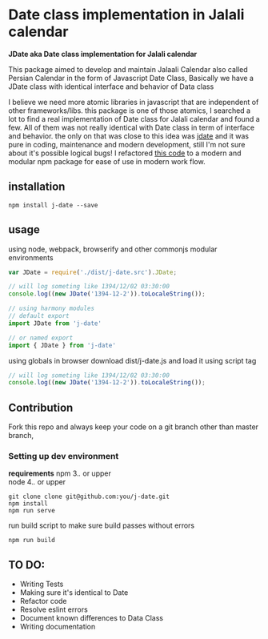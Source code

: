 # Date class implementation in Jalali calendar

**JDate aka Date class implementation for Jalali calendar**

This package aimed to develop and maintain Jalaali Calendar also called Persian Calendar in the form of
   Javascript Date Class, Basically we have a JDate class with identical interface and behavior of Data class
   
I believe we need more atomic libraries in javascript that are independent of other frameworks/libs. 
this package is one of those atomics, I searched a lot to find a real implementation of Date class for Jalali calendar 
and found a few. All of them was not really identical with Date class in term of interface and behavior. the only on
that was close to this idea was [jdate](https://github.com/tahajahangir/jdate) and it was pure in coding,
maintenance and modern development, still I'm not sure about it's possible logical bugs! I refactored
[this code](https://github.com/tahajahangir/jdate) to a modern and modular npm package for ease of use in modern work flow.

## installation
```shel
npm install j-date --save
```

## usage
using node, webpack, browserify and other commonjs modular environments

```js
var JDate = require('./dist/j-date.src').JDate;

// will log someting like 1394/12/02 03:30:00
console.log((new JDate('1394-12-2')).toLocaleString());
```

```js
// using harmony modules
// default export
import JDate from 'j-date'

// or named export
import { JDate } from 'j-date' 
```

using globals in browser
download dist/j-date.js and load it using script tag

```js
// will log someting like 1394/12/02 03:30:00
console.log((new JDate('1394-12-2')).toLocaleString());
```

## Contribution
Fork this repo and always keep your code on a git branch other than master branch,

### Setting up dev environment 
**requirements**
npm 3.*.* or upper  
node 4.*.* or upper  
 
```shel
git clone clone git@github.com:you/j-date.git
npm install
npm run serve
```

run build script to make sure build passes without errors
```shel
npm run build
``` 
 
## TO DO: 
* Writing Tests
* Making sure it's identical to Date
* Refactor code
* Resolve eslint errors
* Document known differences to Data Class 
* Writing documentation

     